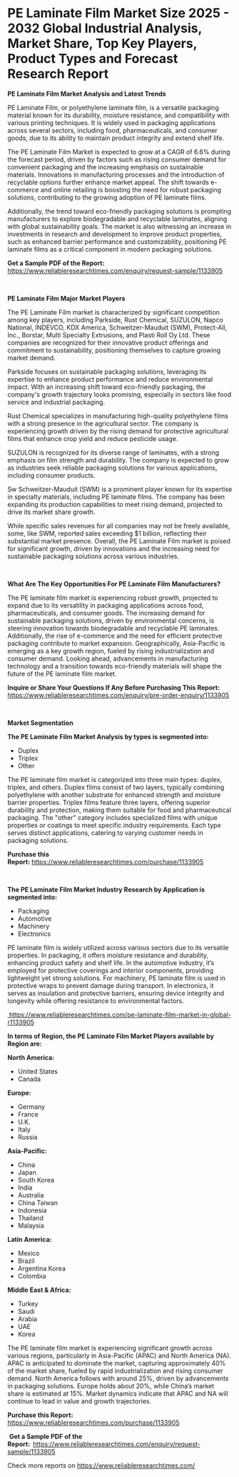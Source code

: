 <p><h1>PE Laminate Film Market Size 2025 - 2032 Global Industrial Analysis, Market Share, Top Key Players, Product Types and Forecast Research Report</h1></p><p><strong>PE Laminate Film Market Analysis and Latest Trends</strong></p>
<p><p>PE Laminate Film, or polyethylene laminate film, is a versatile packaging material known for its durability, moisture resistance, and compatibility with various printing techniques. It is widely used in packaging applications across several sectors, including food, pharmaceuticals, and consumer goods, due to its ability to maintain product integrity and extend shelf life.</p><p>The PE Laminate Film Market is expected to grow at a CAGR of 6.6% during the forecast period, driven by factors such as rising consumer demand for convenient packaging and the increasing emphasis on sustainable materials. Innovations in manufacturing processes and the introduction of recyclable options further enhance market appeal. The shift towards e-commerce and online retailing is boosting the need for robust packaging solutions, contributing to the growing adoption of PE laminate films.</p><p>Additionally, the trend toward eco-friendly packaging solutions is prompting manufacturers to explore biodegradable and recyclable laminates, aligning with global sustainability goals. The market is also witnessing an increase in investments in research and development to improve product properties, such as enhanced barrier performance and customizability, positioning PE laminate films as a critical component in modern packaging solutions.</p></p>
<p><strong>Get a Sample PDF of the Report:&nbsp;</strong> <a href="https://www.reliableresearchtimes.com/enquiry/request-sample/1133905?utm_campaign=3386&utm_medium=2&utm_source=Github&utm_content=ia&utm_term=25032025&utm_id=pe-laminate-film">https://www.reliableresearchtimes.com/enquiry/request-sample/1133905</a></p>
<p>&nbsp;</p>
<p><strong>PE Laminate Film Major Market Players</strong></p>
<p><p>The PE Laminate Film market is characterized by significant competition among key players, including Parkside, Rust Chemical, SUZULON, Napco National, INDEVCO, KDX America, Schweitzer-Mauduit (SWM), Protect-All, Inc., Borstar, Multi Specialty Extrusions, and Plasti Roll Oy Ltd. These companies are recognized for their innovative product offerings and commitment to sustainability, positioning themselves to capture growing market demand.</p><p>Parkside focuses on sustainable packaging solutions, leveraging its expertise to enhance product performance and reduce environmental impact. With an increasing shift toward eco-friendly packaging, the company's growth trajectory looks promising, especially in sectors like food service and industrial packaging.</p><p>Rust Chemical specializes in manufacturing high-quality polyethylene films with a strong presence in the agricultural sector. The company is experiencing growth driven by the rising demand for protective agricultural films that enhance crop yield and reduce pesticide usage.</p><p>SUZULON is recognized for its diverse range of laminates, with a strong emphasis on film strength and durability. The company is expected to grow as industries seek reliable packaging solutions for various applications, including consumer products.</p><p>Sw Schweitzer-Mauduit (SWM) is a prominent player known for its expertise in specialty materials, including PE laminate films. The company has been expanding its production capabilities to meet rising demand, projected to drive its market share growth.</p><p>While specific sales revenues for all companies may not be freely available, some, like SWM, reported sales exceeding $1 billion, reflecting their substantial market presence. Overall, the PE Laminate Film market is poised for significant growth, driven by innovations and the increasing need for sustainable packaging solutions across various industries.</p></p>
<p>&nbsp;</p>
<p><strong>What Are The Key Opportunities For PE Laminate Film Manufacturers?</strong></p>
<p><p>The PE laminate film market is experiencing robust growth, projected to expand due to its versatility in packaging applications across food, pharmaceuticals, and consumer goods. The increasing demand for sustainable packaging solutions, driven by environmental concerns, is steering innovation towards biodegradable and recyclable PE laminates. Additionally, the rise of e-commerce and the need for efficient protective packaging contribute to market expansion. Geographically, Asia-Pacific is emerging as a key growth region, fueled by rising industrialization and consumer demand. Looking ahead, advancements in manufacturing technology and a transition towards eco-friendly materials will shape the future of the PE laminate film market.</p></p>
<p><strong>Inquire or Share Your Questions If Any Before Purchasing This Report:</strong> <a href="https://www.reliableresearchtimes.com/enquiry/pre-order-enquiry/1133905?utm_campaign=3386&utm_medium=2&utm_source=Github&utm_content=ia&utm_term=25032025&utm_id=pe-laminate-film">https://www.reliableresearchtimes.com/enquiry/pre-order-enquiry/1133905</a></p>
<p>&nbsp;</p>
<p><strong>Market Segmentation</strong></p>
<p><strong>The PE Laminate Film Market Analysis by types is segmented into:</strong></p>
<p><ul><li>Duplex</li><li>Triplex</li><li>Other</li></ul></p>
<p><p>The PE laminate film market is categorized into three main types: duplex, triplex, and others. Duplex films consist of two layers, typically combining polyethylene with another substrate for enhanced strength and moisture barrier properties. Triplex films feature three layers, offering superior durability and protection, making them suitable for food and pharmaceutical packaging. The "other" category includes specialized films with unique properties or coatings to meet specific industry requirements. Each type serves distinct applications, catering to varying customer needs in packaging solutions.</p></p>
<p><strong>Purchase this Report:&nbsp;</strong><a href="https://www.reliableresearchtimes.com/purchase/1133905?utm_campaign=3386&utm_medium=2&utm_source=Github&utm_content=ia&utm_term=25032025&utm_id=pe-laminate-film">https://www.reliableresearchtimes.com/purchase/1133905</a></p>
<p>&nbsp;</p>
<p><strong>The PE Laminate Film Market Industry Research by Application is segmented into:</strong></p>
<p><ul><li>Packaging</li><li>Automotive</li><li>Machinery</li><li>Electronics</li></ul></p>
<p><p>PE laminate film is widely utilized across various sectors due to its versatile properties. In packaging, it offers moisture resistance and durability, enhancing product safety and shelf life. In the automotive industry, it’s employed for protective coverings and interior components, providing lightweight yet strong solutions. For machinery, PE laminate film is used in protective wraps to prevent damage during transport. In electronics, it serves as insulation and protective barriers, ensuring device integrity and longevity while offering resistance to environmental factors.</p></p>
<p><a href="https://www.reliableresearchtimes.com/pe-laminate-film-market-in-global-r1133905?utm_campaign=3386&utm_medium=2&utm_source=Github&utm_content=ia&utm_term=25032025&utm_id=pe-laminate-film">&nbsp;https://www.reliableresearchtimes.com/pe-laminate-film-market-in-global-r1133905</a></p>
<p><strong>In terms of Region, the PE Laminate Film Market Players available by Region are:</strong></p>
<p>
    <p> <strong> North America: </strong>
        <ul>
            <li>United States</li>
            <li>Canada</li>
        </ul>
        </p> 
    <p> <strong> Europe: </strong>
        <ul>
            <li>Germany</li>
            <li>France</li>
            <li>U.K.</li>
            <li>Italy</li>
            <li>Russia</li>
        </ul>
        </p> 
    <p> <strong> Asia-Pacific: </strong>
        <ul>
            <li>China</li>
            <li>Japan</li>
            <li>South Korea</li>
            <li>India</li>
            <li>Australia</li>
            <li>China Taiwan</li>
            <li>Indonesia</li>
            <li>Thailand</li>
            <li>Malaysia</li>
        </ul>
        </p> 
    <p> <strong> Latin America: </strong>
        <ul>
            <li>Mexico</li>
            <li>Brazil</li>
            <li>Argentina Korea</li>
            <li>Colombia</li>
        </ul>
        </p> 
    <p> <strong> Middle East & Africa: </strong>
        <ul>
            <li>Turkey</li>
            <li>Saudi</li>
            <li>Arabia</li>
            <li>UAE</li>
            <li>Korea</li>
        </ul>
    </p>
    </p>
<p><p>The PE laminate film market is experiencing significant growth across various regions, particularly in Asia-Pacific (APAC) and North America (NA). APAC is anticipated to dominate the market, capturing approximately 40% of the market share, fueled by rapid industrialization and rising consumer demand. North America follows with around 25%, driven by advancements in packaging solutions. Europe holds about 20%, while China’s market share is estimated at 15%. Market dynamics indicate that APAC and NA will continue to lead in value and growth trajectories.</p></p>
<p><strong>Purchase this Report: </strong><a href="https://www.reliableresearchtimes.com/purchase/1133905?utm_campaign=3386&utm_medium=2&utm_source=Github&utm_content=ia&utm_term=25032025&utm_id=pe-laminate-film">https://www.reliableresearchtimes.com/purchase/1133905</a></p>
<p>&nbsp;<strong>Get a Sample PDF of the Report:&nbsp;&nbsp;</strong><a href="https://www.reliableresearchtimes.com/enquiry/request-sample/1133905?utm_campaign=3386&utm_medium=2&utm_source=Github&utm_content=ia&utm_term=25032025&utm_id=pe-laminate-film">https://www.reliableresearchtimes.com/enquiry/request-sample/1133905</a></p>
<p><strong></strong></p>
<p>Check more reports on <a href="https://www.reliableresearchtimes.com/?utm_campaign=3386&utm_medium=2&utm_source=Github&utm_content=ia&utm_term=25032025&utm_id=pe-laminate-film">https://www.reliableresearchtimes.com/</a></p>